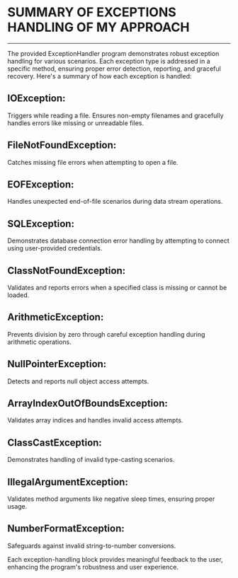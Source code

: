 # SUMMARY OF EXCEPTIONS HANDLING OF MY APPROACH
---------------------------------------------

The provided ExceptionHandler program demonstrates robust exception handling for various scenarios. Each exception type is addressed in a specific method, ensuring proper error detection, reporting, and graceful recovery. 
Here's a summary of how each exception is handled:

## IOException:
Triggers while reading a file. Ensures non-empty filenames and gracefully handles errors like missing or unreadable files.

## FileNotFoundException:
Catches missing file errors when attempting to open a file.

## EOFException:
Handles unexpected end-of-file scenarios during data stream operations.

## SQLException:
Demonstrates database connection error handling by attempting to connect using user-provided credentials.

## ClassNotFoundException: 
Validates and reports errors when a specified class is missing or cannot be loaded.

## ArithmeticException:
Prevents division by zero through careful exception handling during arithmetic operations.

## NullPointerException:
Detects and reports null object access attempts.

## ArrayIndexOutOfBoundsException: 
Validates array indices and handles invalid access attempts.

## ClassCastException: 
Demonstrates handling of invalid type-casting scenarios.

## IllegalArgumentException:
Validates method arguments like negative sleep times, ensuring proper usage.

## NumberFormatException: 
Safeguards against invalid string-to-number conversions.

Each exception-handling block provides meaningful feedback to the user, enhancing the program's robustness and user experience.
